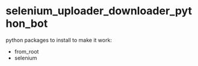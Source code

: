 # selenium_uploader_downloader_python_bot

python packages to install to make it work:
- from_root
- selenium
